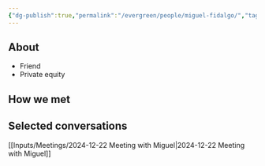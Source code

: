 ```yaml
---
{"dg-publish":true,"permalink":"/evergreen/people/miguel-fidalgo/","tags":["people","work/proto_ventures","private_equity"]}
---
```


## About
- Friend
- Private equity

## How we met


## Selected conversations
[[Inputs/Meetings/2024-12-22 Meeting with Miguel\|2024-12-22 Meeting with Miguel]]